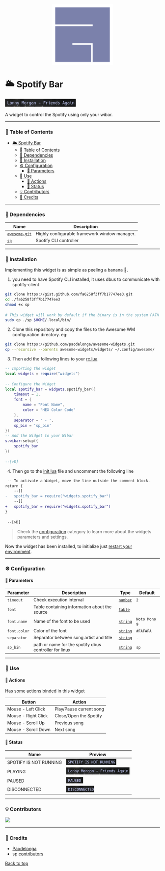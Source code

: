 <p align="center">
    <img src="./docs/awesome64.png" width="200" alt="Awesome Window Manager">
</p>

# :sun_behind_large_cloud: Spotify Bar

<img src="./docs/playing.png" width="230" alt="Widget Preview">

A widget to control the Spotify using only your wibar.

---

### :bookmark_tabs: Table of Contents
- [:sun_behind_large_cloud: Spotify Bar](#sun_behind_large_cloud-spotify-bar)
    - [:bookmark_tabs: Table of Contents](#bookmark_tabs-table-of-contents)
    - [:wrench: Dependencies](#wrench-dependencies)
    - [:rocket: Installation](#rocket-installation)
    - [:gear: Configuration](#gear-configuration)
        - [:bookmark_tabs: Parameters](#bookmark_tabs-parameters)
    - [:rocket: Use](#rocket-use)
        - [:rocket: Actions](#rocket-actions)
        - [:rocket: Status](#rocket-status)
    - [:bulb: Contributors](#bulb-contributors)
    - [:bust_in_silhouette: Credits](#bust_in_silhouette-credits)

---

### :wrench: Dependencies

| Name | Description |
| - | - |
| [`awesome-git`](https://github.com/awesomewm/awesome)  | Highly configurable framework window manager. |
| [`sp`](https://gist.github.com/fa6258f3ff7b17747ee3.git) | Spotify CLI controller |

---

### :rocket: Installation
Implementing this widget is as simple as peeling a banana :banana:.

1. you need to have Spotify CLI installed, it uses dbus to communicate with spotify-client

```sh
git clone https://gist.github.com/fa6258f3ff7b17747ee3.git
cd ./fa6258f3ff7b17747ee3 
chmod +x sp

# This widget will work by default if the binary is in the system PATH
sudo cp ./sp $HOME/.local/bin/
```

2. Clone this repository and copy the files to the Awesome WM configuration directory. eg:

```sh
git clone https://github.com/paodelonga/awesome-widgets.git
cp --recursive --parents awesome-widgets/widgets/ ~/.config/awesome/
```

3. Then add the following lines to your [rc.lua](https://awesomewm.org/apidoc/documentation/07-my-first-awesome.md.html#Explore_Awesome)
 
```lua
-- Importing the widget
local widgets = require("widgets")

-- Configure the Widget
local spotify_bar = widgets.spotify_bar({
    timeout = 1,
    font = {
        name = "Font Name",
        color = "HEX Color Code"
    },
    separator = ' - ',
    sp_bin = 'sp_bin'
})
-- Add the Widget to your Wibar
s.wibar:setup({
    spotify_bar
})

--[>D]
```

    
4. Then go to the [init.lua](./init.lua) file and uncomment the following line

```diff
 -- To activate a Widget, move the line outside the comment block.
return {
	--[[
-   spotify_bar = require("widgets.spotify_bar")
	--]]
+   spotify_bar = require("widgets.spotify_bar")
}

 --[>D]
```

> Check the [configuration](#gear-configuration) category to learn more about the widgets parameters and settings.

Now the widget has been installed, to initialize just [restart your environment](https://awesomewm.org/apidoc/documentation/07-my-first-awesome.md.html#Wrapping_up).

---

### :gear: Configuration

#### :bookmark_tabs: Parameters

| Parameter | Description | Type | Default |
| - | - | - | - |
| `timeout` | Check execution interval | [`number`](https://www.lua.org/manual/5.3/manual.html#2.1) | `2` |
| `font` | Table containing information about the source | [`table`](https://www.lua.org/manual/5.3/manual.html#2.1)  |  |
| `font.name` | Name of the font to be used | [`string`](https://www.lua.org/manual/5.3/manual.html#2.1) | `Noto Mono 9` |
| `font.color` | Color of the font | [`string`](https://www.lua.org/manual/5.3/manual.html#2.1) | `#FAFAFA` |
| `separator` | Separator between song artist and title | [`string`](https://www.lua.org/manual/5.3/manual.html#2.1) | ` - ` | 
| `sp_bin` | path or name for the spotify dbus controller for linux | [`string`](https://www.lua.org/manual/5.3/manual.html#2.1) | `sp` |

---

### :rocket: Use

#### :rocket: Actions
Has some actions binded in this widget

| Button | Action |
| - | - |
| Mouse - Left Click | Play/Pause current song |
| Mouse - Right Click | Close/Open the Spotify |
| Mouse - Scroll Up | Previous song |
| Mouse - Scroll Down | Next song |

#### :rocket: Status

| Name | Preview |
| - | - |
| SPOTIFY IS NOT RUNNING | ![Image](./docs/closed.png)
| PLAYING | ![Image](./docs/playing.png)
| PAUSED | ![Image](./docs/paused.png)
| DISCONNECTED | ![Image](./docs/disconnected.png)

---

### :bulb: Contributors
<a href="https://github.com/paodelonga/awesome-widgets/graphs/contributors">
    <img src="https://contrib.rocks/image?repo=paodelonga/awesome-widgets"/>
</a>

---

### :bust_in_silhouette: Credits
- [Paodelonga](https://github.com/paodelonga/)
- sp [contributors](https://gist.github.com/fa6258f3ff7b17747ee3.git)

[Back to top](#readme)

<!--
    --[>D]
-->
